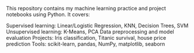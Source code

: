 This repository contains my machine learning practice and project notebooks using Python. It covers:

Supervised learning: Linear/Logistic Regression, KNN, Decision Trees, SVM
Unsupervised learning: K-Means, PCA
Data preprocessing and model evaluation
Projects: Iris classification, Titanic survival, house price prediction
Tools: scikit-learn, pandas, NumPy, matplotlib, seaborn

